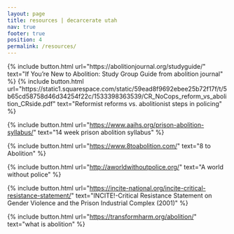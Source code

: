 ```yaml
---
layout: page
title: resources | decarcerate utah
nav: true
footer: true
position: 4
permalink: /resources/
---
```


<div class="resources">
{% include button.html
  url="https://abolitionjournal.org/studyguide/"
  text="If You’re New to Abolition: Study Group Guide from abolition journal"
%}
  {% include button.html
  url="https://static1.squarespace.com/static/59ead8f9692ebee25b72f17f/t/5b65cd58758d46d34254f22c/1533398363539/CR_NoCops_reform_vs_abolition_CRside.pdf"
  text="Reformist reforms vs. abolitionist steps in policing"
%}

{% include button.html
  url="https://www.aaihs.org/prison-abolition-syllabus/"
  text="14 week prison abolition syllabus"
%}

{% include button.html
  url="https://www.8toabolition.com/"
  text="8 to Abolition"
%}

{% include button.html
  url="http://aworldwithoutpolice.org/"
  text="A world without police"
%}

{% include button.html
  url="https://incite-national.org/incite-critical-resistance-statement/"
  text="INCITE!-Critical Resistance Statement on Gender Violence and the Prison Industrial Complex (2001)"
%}

{% include button.html
  url="https://transformharm.org/abolition/"
  text="what is abolition"
%}

</div>
